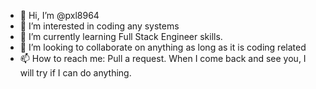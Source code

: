 - 👋 Hi, I’m @pxl8964
- 👀 I’m interested in coding any systems
- 🌱 I’m currently learning Full Stack Engineer skills.
- 💞️ I’m looking to collaborate on anything as long as it is coding related
- 📫 How to reach me: Pull a request. When I come back and see you, I will try if I can do anything.

<!---
pxl8964/pxl8964 is a ✨ special ✨ repository because its `README.md` (this file) appears on your GitHub profile.
You can click the Preview link to take a look at your changes.
--->
